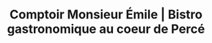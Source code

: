 ---
title: "Comptoir Monsieur Émile | Bistro gastronomique au coeur de Percé"
description: >-
  Venez déguster les plats uniques du Chef Sven Jaeckel, concoctés avec des produits locaux et régionaux dans un environnement d’une grande beauté, en plus de profiter d'une ambiance agréable et décontractée. 
image: 
draft: false
section1:
section2:
section3:
section4:
---